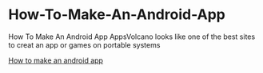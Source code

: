 # How-To-Make-An-Android-App
How To Make An Android App AppsVolcano looks like one of the best sites to creat an app or games on portable systems

<a href="http://bit.ly/1XZDTVA" title="How to make an android app">How to make an android app</a> 
